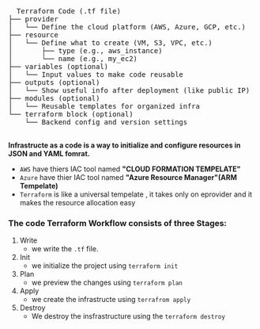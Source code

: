 <pre>
  Terraform Code (.tf file)
├── provider
│   └── Define the cloud platform (AWS, Azure, GCP, etc.)
├── resource
│   └── Define what to create (VM, S3, VPC, etc.)
│       ├── type (e.g., aws_instance)
│       └── name (e.g., my_ec2)
├── variables (optional)
│   └── Input values to make code reusable
├── outputs (optional)
│   └── Show useful info after deployment (like public IP)
├── modules (optional)
│   └── Reusable templates for organized infra
└── terraform block (optional)
    └── Backend config and version settings

</pre>  

**Infrastructe as a code is a way to initialize and configure resources in JSON and YAML fomrat.**
- `AWS` have thiers IAC tool named **"CLOUD FORMATION TEMPELATE"**
- `Azure` have thier IAC tool named **"Azure Resource Manager"(ARM Tempelate)**
- `Terraform` is like a universal tempelate , it takes only on eprovider and it makes the resource allocation easy

### The code Terraform Workflow consists of three Stages:
1.  Write
    - we write the `.tf` file.
3.  Init
     - we initialize the project using `terraform init` 
5.  Plan
    - we preview the changes using `terraform plan`
6.  Apply
    - we create the infrastructe using `terrafrom apply`
7.  Destroy
     - We destroy the insfrastructure using the `terraform destroy`
